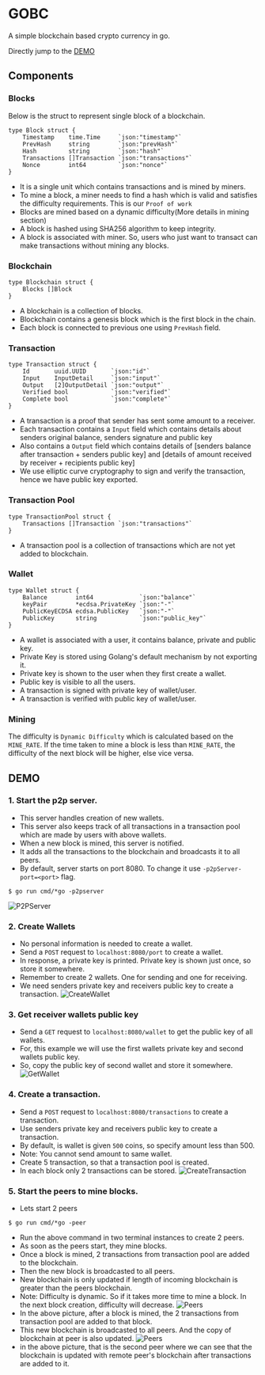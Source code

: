 # GOBC

A simple blockchain based crypto currency in go.

Directly jump to the [DEMO](#Demo)

## Components
### Blocks
Below is the struct to represent single block of a blockchain.
```golang
type Block struct {
	Timestamp    time.Time     `json:"timestamp"`
	PrevHash     string        `json:"prevHash"`
	Hash         string        `json:"hash"`
	Transactions []Transaction `json:"transactions"`
	Nonce        int64         `json:"nonce"`
}
```
- It is a single unit which contains transactions and is mined by miners.
- To mine a block, a miner needs to find a hash which is valid and satisfies the difficulty requirements. This is our `Proof of work`
- Blocks are mined based on a dynamic difficulty(More details in mining section)
- A block is hashed using SHA256 algorithm to keep integrity.
- A block is associated with miner. So, users who just want to transact can make transactions without mining any blocks.

### Blockchain
```golang
type Blockchain struct {
	Blocks []Block
}
```
- A blockchain is a collection of blocks.
- Blockchain contains a genesis block which is the first block in the chain.
- Each block is connected to previous one using `PrevHash` field.

### Transaction
```golang
type Transaction struct {
	Id       uuid.UUID       `json:"id"`
	Input    InputDetail     `json:"input"`
	Output   [2]OutputDetail `json:"output"`
	Verified bool            `json:"verified"`
	Complete bool            `json:"complete"`
}
```
- A transaction is a proof that sender has sent some amount to a receiver.
- Each transaction contains a `Input` field which contains details about senders original balance, senders signature and public key
- Also contains a `Output` field which contains details of [senders balance after transaction + senders public key] and [details of amount received by receiver + recipients public key]
- We use elliptic curve cryptography to sign and verify the transaction, hence we have public key exported.

### Transaction Pool
```golang
type TransactionPool struct {
	Transactions []Transaction `json:"transactions"`
}
```
- A transaction pool is a collection of transactions which are not yet added to blockchain.

### Wallet
```golang
type Wallet struct {
	Balance        int64             `json:"balance"`
	keyPair        *ecdsa.PrivateKey `json:"-"`
	PublicKeyECDSA ecdsa.PublicKey   `json:"-"`
	PublicKey      string            `json:"public_key"`
}
```
- A wallet is associated with a user, it contains balance, private and public key. 
- Private Key is stored using Golang's default mechanism by not exporting it.
- Private key is shown to the user when they first create a wallet.
- Public key is visible to all the users.
- A transaction is signed with private key of wallet/user.
- A transaction is verified with public key of wallet/user.


### Mining
The difficulty is `Dynamic Difficulty` which is calculated based on the `MINE_RATE`. If the time taken to mine a block is less than `MINE_RATE`, the difficulty of the next block will be higher, else vice versa. 

## DEMO
### 1. Start the p2p server.
- This server handles creation of new wallets.
- This server also keeps track of all transactions in a transaction pool which are made by users with above wallets.
- When a new block is mined, this server is notified.
- It adds all the transactions to the blockchain and broadcasts it to all peers.
- By default, server starts on port 8080. To change it use `-p2pServer-port=<port>` flag.
```shell
$ go run cmd/*go -p2pserver
```
![P2PServer](docs/p2pserverstart.png)

### 2. Create Wallets
- No personal information is needed to create a wallet.
- Send a `POST` request to `localhost:8080/port` to create a wallet.
- In response, a private key is printed. Private key is shown just once, so store it somewhere.
- Remember to create 2 wallets. One for sending and one for receiving. 
- We need senders private key and receivers public key to create a transaction.
![CreateWallet](docs/createwallet.png)

### 3. Get receiver wallets public key
- Send a `GET` request to `localhost:8080/wallet` to get the public key of all wallets.
- For, this example we will use the first wallets private key and second wallets public key.
- So, copy the public key of second wallet and store it somewhere.
![GetWallet](docs/getwallets.png)

### 4. Create a transaction.
- Send a `POST` request to `localhost:8080/transactions` to create a transaction.
- Use senders private key and receivers public key to create a transaction.
- By default, is wallet is given `500` coins, so specify amount less than 500.
- Note: You cannot send amount to same wallet.
- Create 5 transaction, so that a transaction pool is created. 
- In each block only 2 transactions can be stored.
![CreateTransaction](docs/createtranscation.png)

### 5. Start the peers to mine blocks.
- Lets start 2 peers
```shell
$ go run cmd/*go -peer
```
- Run the above command in two terminal instances to create 2 peers.
- As soon as the peers start, they mine blocks.
- Once a block is mined, 2 transactions from transaction pool are added to the blockchain.
- Then the new block is broadcasted to all peers.
- New blockchain is only updated if length of incoming blockchain is greater than the peers blockchain.
- Note: Difficulty is dynamic. So if it takes more time to mine a block. In the next block creation, difficulty will decrease.
![Peers](docs/mineblock.png)
- In the above picture, after a block is mined, the 2 transactions from transaction pool are added to that block.
- This new blockchain is broadcasted to all peers. And the copy of blockchain at peer is also updated.
![Peers](docs/secondpeerudpate.png)
- in the above picture, that is the second peer where we can see that the blockchain is updated with remote peer's blockchain after transactions are added to it.
